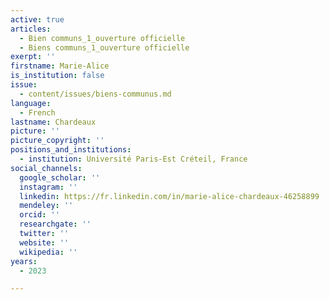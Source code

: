 ```yaml
---
active: true
articles:
  - Bien communs_1_ouverture officielle
  - Biens communs_1_ouverture officielle
exerpt: ''
firstname: Marie-Alice
is_institution: false
issue:
  - content/issues/biens-communus.md
language:
  - French
lastname: Chardeaux
picture: ''
picture_copyright: ''
positions_and_institutions:
  - institution: Université Paris-Est Créteil, France
social_channels:
  google_scholar: ''
  instagram: ''
  linkedin: https://fr.linkedin.com/in/marie-alice-chardeaux-46258899
  mendeley: ''
  orcid: ''
  researchgate: ''
  twitter: ''
  website: ''
  wikipedia: ''
years:
  - 2023

---
```

